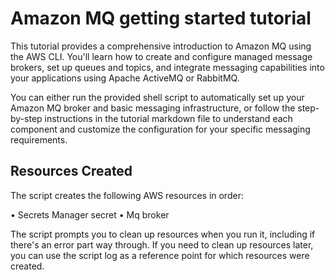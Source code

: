 # Amazon MQ getting started tutorial

This tutorial provides a comprehensive introduction to Amazon MQ using the AWS CLI. You'll learn how to create and configure managed message brokers, set up queues and topics, and integrate messaging capabilities into your applications using Apache ActiveMQ or RabbitMQ.

You can either run the provided shell script to automatically set up your Amazon MQ broker and basic messaging infrastructure, or follow the step-by-step instructions in the tutorial markdown file to understand each component and customize the configuration for your specific messaging requirements.

## Resources Created

The script creates the following AWS resources in order:

• Secrets Manager secret
• Mq broker

The script prompts you to clean up resources when you run it, including if there's an error part way through. If you need to clean up resources later, you can use the script log as a reference point for which resources were created.